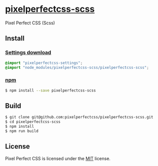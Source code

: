 # [pixelperfectcss-scss](https://dnomak.com/pixelperfectcss/)

Pixel Perfect CSS (Scss)

## Install

### [Settings download](https://raw.githubusercontent.com/pixelperfectcss/pixelperfectcss-scss/master/pixelperfectcss-settings.scss)
```scss
@import "pixelperfectcss-settings";
@import "node_modules/pixelperfectcss-scss/pixelperfectcss-scss";
```

### [npm](https://www.npmjs.com/package/pixelperfectcss-scss)
```bash
$ npm install --save pixelperfectcss-scss
```

## Build
```bash
$ git clone git@github.com:pixelperfectcss/pixelperfectcss-scss.git
$ cd pixelperfectcss-scss
$ npm install
$ npm run build
```

## License
Pixel Perfect CSS is licensed under the [MIT](LICENSE) license.
